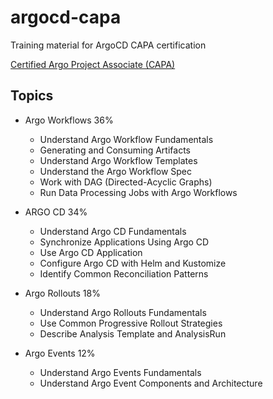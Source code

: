 # argocd-capa
Training material for ArgoCD CAPA certification

[Certified Argo Project Associate (CAPA)](https://training.linuxfoundation.org/certification/certified-argo-project-associate-capa/)

## Topics
- Argo Workflows 36%
  - Understand Argo Workflow Fundamentals
  - Generating and Consuming Artifacts
  - Understand Argo Workflow Templates
  - Understand the Argo Workflow Spec
  - Work with DAG (Directed-Acyclic Graphs)
  - Run Data Processing Jobs with Argo Workflows

- ARGO CD 34%
  - Understand Argo CD Fundamentals
  - Synchronize Applications Using Argo CD
  - Use Argo CD Application
  - Configure Argo CD with Helm and Kustomize
  - Identify Common Reconciliation Patterns

- Argo Rollouts 18%
  - Understand Argo Rollouts Fundamentals
  - Use Common Progressive Rollout Strategies
  - Describe Analysis Template and AnalysisRun

- Argo Events 12%
  - Understand Argo Events Fundamentals
  - Understand Argo Event Components and Architecture
